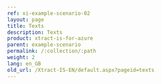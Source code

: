 ```yaml
---
ref: xi-example-scenario-02
layout: page
title: Texts
description: Texts
product: xtract-is-for-azure
parent: example-scenario
permalink: /:collection/:path
weight: 2
lang: en_GB
old_url: /Xtract-IS-EN/default.aspx?pageid=texts
---
```

